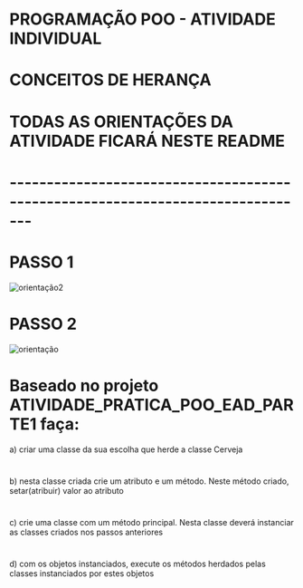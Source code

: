 # PROGRAMAÇÃO POO - ATIVIDADE INDIVIDUAL
# CONCEITOS DE HERANÇA
# TODAS AS ORIENTAÇÕES DA ATIVIDADE FICARÁ NESTE README
# -------------------------------------------------------------------------------



# PASSO 1

![orientação2](https://user-images.githubusercontent.com/57069179/67642006-c8183000-f8dd-11e9-90fa-9ec73eef1676.png)

# PASSO 2

![orientação](https://user-images.githubusercontent.com/57069179/67642118-f3e7e580-f8de-11e9-934a-6d8bb7e92a96.png)

# 
# Baseado no projeto ATIVIDADE_PRATICA_POO_EAD_PARTE1 faça:

a) criar uma classe da sua escolha que herde a classe Cerveja
# 
b) nesta classe criada crie um atributo e um método. Neste método criado, setar(atribuir) valor ao  atributo
# 
c) crie uma classe com um método principal. Nesta classe deverá instanciar as classes criados nos passos anteriores
# 
d) com os objetos instanciados, execute os métodos herdados pelas classes instanciados por estes objetos
